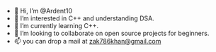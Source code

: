 - 👋 Hi, I’m @Ardent10
- 👀 I’m interested in C++ and understanding DSA.
- 🌱 I’m currently learning C++.
- 💞️ I’m looking to collaborate on open source projects for beginners.
- 📫 you can drop a mail at zak786khan@gmail.com

<!---
Ardent10/Ardent10 is a ✨ special ✨ repository because its `README.md` (this file) appears on your GitHub profile.
You can click the Preview link to take a look at your changes.
--->
